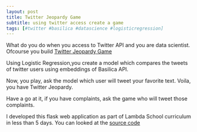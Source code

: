 ```yaml
---
layout: post
title: Twitter Jeopardy Game
subtitle: using twitter access create a game
tags: [#twitter #basilica #datascience #logisticregression]
---
```



What do you do when you access to Twitter API and you are data scientist. Ofcourse you build [Twitter Jeopardy Game](http://twitter.vishnuyar.com)

Using Logistic Regression,you create a model which compares the tweets of twitter users using embeddings of Basilica API.

Now, you play, ask the model which user will tweet your favorite text. Voila, you have Twitter Jeopardy.

Have a go at it, if you have complaints, ask the game who will tweet those complaints.

I developed this flask web application as part of Lambda School curriculum in less than 5 days. You can looked at the [source code](https://github.com/vishnuyar/tweeton)
